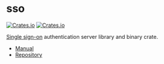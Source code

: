 # sso

[![Crates.io](https://img.shields.io/crates/v/sso?label=sso&style=flat-square)](https://crates.io/crates/sso)
[![Crates.io](https://img.shields.io/crates/l/sso?label=licence&style=flat-square)](https://github.com/mojzu/sso/blob/master/sso/LICENCE)

[Single sign-on](https://en.wikipedia.org/wiki/Single_sign-on) authentication server library and binary crate.

- [Manual](https://mojzu.net/sso/)
- [Repository](https://github.com/mojzu/sso)
